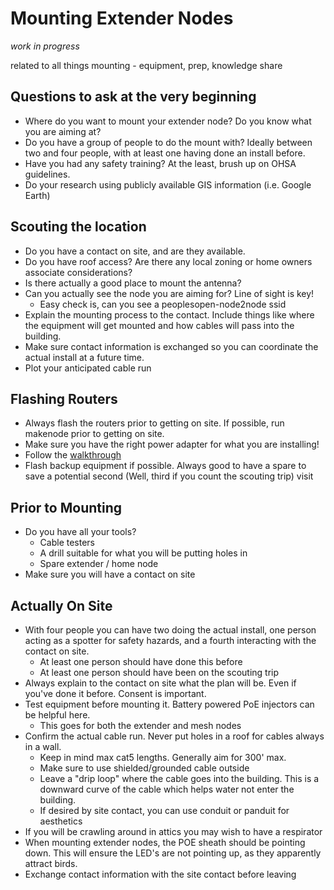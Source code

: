 # Mounting Extender Nodes

_work in progress_

related to all things mounting - equipment, prep, knowledge share

## Questions to ask at the very beginning

* Where do you want to mount your extender node? Do you know what you are aiming at?
* Do you have a group of people to do the mount with? Ideally between two and four people, with at least one having done an install before.
* Have you had any safety training? At the least, brush up on OHSA guidelines.
* Do your research using publicly available GIS information (i.e. Google Earth)

## Scouting the location

* Do you have a contact on site, and are they available.
* Do you have roof access? Are there any local zoning or home owners associate considerations?
* Is there actually a good place to mount the antenna?
* Can you actually see the node you are aiming for? Line of sight is key!
  * Easy check is, can you see a peoplesopen-node2node ssid
* Explain the mounting process to the contact. Include things like where the equipment will get mounted and how cables will pass into the building.
* Make sure contact information is exchanged so you can coordinate the actual install at a future time.
* Plot your anticipated cable run

## Flashing Routers

* Always flash the routers prior to getting on site. If possible, run makenode prior to getting on site.
* Make sure you have the right power adapter for what you are installing!
* Follow the [walkthrough](https://peoplesopen.net/walkthrough)
* Flash backup equipment if possible. Always good to have a spare to save a potential second (Well, third if you count the scouting trip) visit

## Prior to Mounting

* Do you have all your tools?
  * Cable testers
  * A drill suitable for what you will be putting holes in
  * Spare extender / home node
* Make sure you will have a contact on site

## Actually On Site

* With four people you can have two doing the actual install, one person acting as a spotter for safety hazards, and a fourth interacting with the contact on site.
  * At least one person should have done this before
  * At least one person should have been on the scouting trip
* Always explain to the contact on site what the plan will be. Even if you've done it before. Consent is important.
* Test equipment before mounting it. Battery powered PoE injectors can be helpful here.
  * This goes for both the extender and mesh nodes
* Confirm the actual cable run. Never put holes in a roof for cables always in a wall.
  * Keep in mind max cat5 lengths. Generally aim for 300' max.
  * Make sure to use shielded/grounded cable outside
  * Leave a "drip loop" where the cable goes into the building. This is a downward curve of the cable which helps water not enter the building.
  * If desired by site contact, you can use conduit or panduit for aesthetics
* If you will be crawling around in attics you may wish to have a respirator
* When mounting extender nodes, the POE sheath should be pointing down. This will ensure the LED's are not pointing up, as they apparently attract birds.
* Exchange contact information with the site contact before leaving
